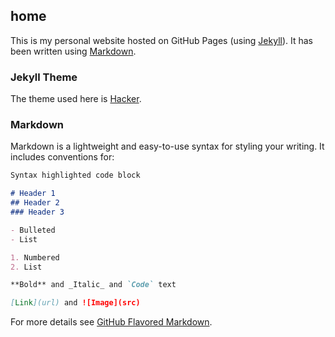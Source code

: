 ## home 

This is my personal website hosted on GitHub Pages (using [Jekyll](https://jekyllrb.com/)). It has been written using [Markdown](#markdown).

### Jekyll Theme

The theme used here is [Hacker](https://github.com/pages-themes/hacker).

### Markdown

Markdown is a lightweight and easy-to-use syntax for styling your writing. It includes conventions for:

```markdown
Syntax highlighted code block

# Header 1
## Header 2
### Header 3

- Bulleted
- List

1. Numbered
2. List

**Bold** and _Italic_ and `Code` text

[Link](url) and ![Image](src)
```

For more details see [GitHub Flavored Markdown](https://guides.github.com/features/mastering-markdown/).
